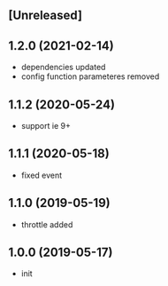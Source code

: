 ## [Unreleased]

## 1.2.0 (2021-02-14)

* dependencies updated
* config function parameteres removed

## 1.1.2 (2020-05-24)

* support ie 9+

## 1.1.1 (2020-05-18)

* fixed event

## 1.1.0 (2019-05-19)

* throttle added

## 1.0.0 (2019-05-17)

* init  
